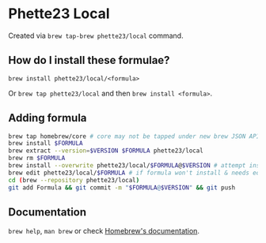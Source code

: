 # Phette23 Local

Created via `brew tap-brew phette23/local` command.

## How do I install these formulae?

`brew install phette23/local/<formula>`

Or `brew tap phette23/local` and then `brew install <formula>`.

## Adding formula

```sh
brew tap homebrew/core # core may not be tapped under new brew JSON APIs
brew install $FORMULA
brew extract --version=$VERSION $FORMULA phette23/local
brew rm $FORMULA
brew install --overwrite phette23/local/$FORMULA@$VERSION # attempt install
brew edit phette23/local/$FORMULA # if formula won't install & needs edits
cd (brew --repository phette23/local)
git add Formula && git commit -m "$FORMULA@$VERSION" && git push
```

## Documentation

`brew help`, `man brew` or check [Homebrew's documentation](https://docs.brew.sh).
